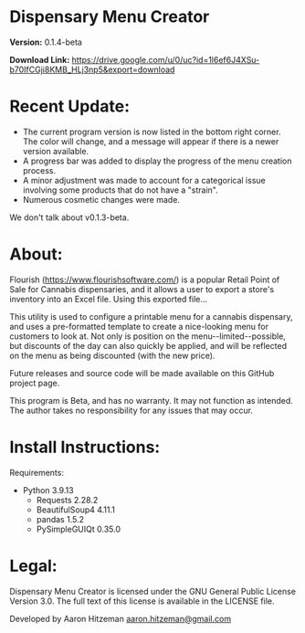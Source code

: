 # Dispensary Menu Creator
**Version:** 0.1.4-beta

**Download Link:** https://drive.google.com/u/0/uc?id=1l6ef6J4XSu-b70IfCGji8KMB_HLj3np5&export=download

# Recent Update:

* The current program version is now listed in the bottom right corner. The color will change, and a message will appear if there is a newer version available.
* A progress bar was added to display the progress of the menu creation process.
* A minor adjustment was made to account for a categorical issue involving some products that do not have a "strain".
* Numerous cosmetic changes were made.

We don't talk about v0.1.3-beta.


# About:
Flourish (https://www.flourishsoftware.com/) is a popular Retail Point of Sale for Cannabis dispensaries, and it allows a user to export a store's inventory into an Excel file.  Using this exported file...

This utility is used to configure a printable menu for a cannabis dispensary, and uses a pre-formatted template to create a nice-looking menu for customers to look at.  Not only is position on the menu--limited--possible, but discounts of the day can also quickly be applied, and will be reflected on the menu as being discounted (with the new price).

Future releases and source code will be made available on this GitHub project page.

This program is Beta, and has no warranty.  It may not function as intended.
The author takes no responsibility for any issues that may occur.

# Install Instructions:
Requirements:

- Python 3.9.13
  * Requests 2.28.2
  * BeautifulSoup4 4.11.1
  * pandas 1.5.2
  * PySimpleGUIQt 0.35.0

# Legal:
Dispensary Menu Creator is licensed under the GNU General Public License Version 3.0. The full text of this license is available in the LICENSE file.

Developed by Aaron Hitzeman <aaron.hitzeman@gmail.com>
